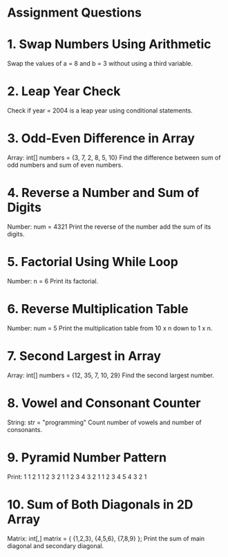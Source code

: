 # Assignment Questions
 

# 1. Swap Numbers Using Arithmetic
Swap the values of a = 8 and b = 3 without using a third variable.

# 2. Leap Year Check
Check if year = 2004 is a leap year using conditional statements.

# 3. Odd-Even Difference in Array
Array: int[] numbers = {3, 7, 2, 8, 5, 10}
Find the difference between sum of odd numbers and sum of even numbers.

# 4. Reverse a Number and Sum of Digits
Number: num = 4321
Print the reverse of the number add the sum of its digits.

# 5. Factorial Using While Loop
Number: n = 6
Print its factorial.

# 6. Reverse Multiplication Table
Number: num = 5
Print the multiplication table from 10 x n down to 1 x n.

# 7. Second Largest in Array
Array: int[] numbers = {12, 35, 7, 10, 29}
Find the second largest number.

# 8. Vowel and Consonant Counter
String: str = "programming"
Count number of vowels and number of consonants.

# 9. Pyramid Number Pattern
Print:
				1
			1	2	1
		1	2	3	2	1
	1	2	3	4	3	2	1
1	2	3	4	5	4	3	2	1

# 10. Sum of Both Diagonals in 2D Array
Matrix:
int[,] matrix = { 
 {1,2,3}, 
 {4,5,6}, 
 {7,8,9} 
}; 
Print the sum of main diagonal and secondary diagonal. 


